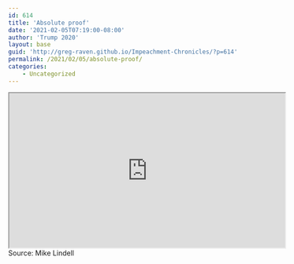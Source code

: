 ```yaml
---
id: 614
title: 'Absolute proof'
date: '2021-02-05T07:19:00-08:00'
author: 'Trump 2020'
layout: base
guid: 'http://greg-raven.github.io/Impeachment-Chronicles/?p=614'
permalink: /2021/02/05/absolute-proof/
categories:
    - Uncategorized
---
```


<iframe allowfullscreen="" height="315" src="https://www.brighteon.com/embed/32642458-b316-4b76-8fb2-887a5fa4ee99" width="560"></iframe>Source: Mike Lindell